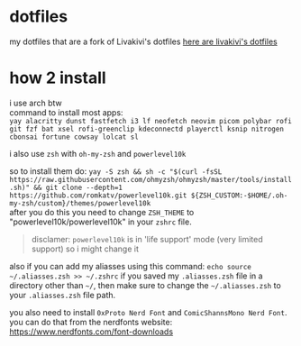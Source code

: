 # dotfiles
my dotfiles that are a fork of Livakivi's dotfiles
[here are livakivi's dotfiles](https://github.com/Livakivi/config-files/)  

# how 2 install

i use arch btw  
command to install most apps:  
```yay alacritty dunst fastfetch i3 lf neofetch neovim picom polybar rofi git fzf bat xsel rofi-greenclip kdeconnectd playerctl ksnip nitrogen cbonsai fortune cowsay lolcat sl ```  
  
i also use `zsh` with `oh-my-zsh` and `powerlevel10k`   
  
so to install them do: ```yay -S zsh && sh -c "$(curl -fsSL https://raw.githubusercontent.com/ohmyzsh/ohmyzsh/master/tools/install.sh)" && git clone --depth=1 https://github.com/romkatv/powerlevel10k.git ${ZSH_CUSTOM:-$HOME/.oh-my-zsh/custom}/themes/powerlevel10k```  
after you do this you need to change `ZSH_THEME` to "powerlevel10k/powerlevel10k" in your `zshrc` file.
> disclamer: `powerlevel10k` is in 'life support' mode (very limited support) so i might change it  

also if you can add my aliasses using this command: `echo source ~/.aliasses.zsh >> ~/.zshrc` if you saved my `.aliasses.zsh` file in a directory other than `~/`, then make sure to change the `~/.aliasses.zsh` to your `.aliasses.zsh` file path.  

you also need to install `0xProto Nerd Font` and `ComicShannsMono Nerd Font`. you can do that from the nerdfonts website: https://www.nerdfonts.com/font-downloads  
